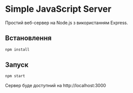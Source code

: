 # Simple JavaScript Server

Простий веб-сервер на Node.js з використанням Express.

## Встановлення

```bash
npm install
```

## Запуск

```bash
npm start
```

Сервер буде доступний на http://localhost:3000